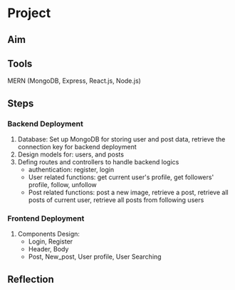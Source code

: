 # Project
## Aim
## Tools
MERN (MongoDB, Express, React.js, Node.js)
## Steps
### Backend Deployment
1. Database: Set up MongoDB for storing user and post data, retrieve the connection key for backend deployment
2. Design models for: users, and posts
3. Defing routes and controllers to handle backend logics
   - authentication: register, login
   - User related functions: get current user's profile, get followers' profile, follow, unfollow
   - Post related functions: post a new image, retrieve a post, retrieve all posts of current user, retrieve all posts from following users
### Frontend Deployment
1. Components Design:
   - Login, Register
   - Header, Body
   - Post, New_post, User profile, User Searching
## Reflection
